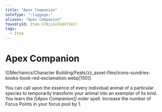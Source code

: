 ```yaml
---
title: "Apex Companion"
noteType: ":luggage:"
aliases: "Apex Companion"
foundryId: Item.VJ0jiGiFkdX72eCr
tags:
  - Item
---
```


# Apex Companion
![[Mechanics/Character Building/Feats/zz_asset-files/icons-sundries-books-book-red-exclamation.webp|150]]

You can call upon the essence of every individual animal of a particular species to temporarily transform your animal into an exemplar of its kind. You learn the _[[Apex Companion]]_ order spell. Increase the number of Focus Points in your focus pool by 1.
